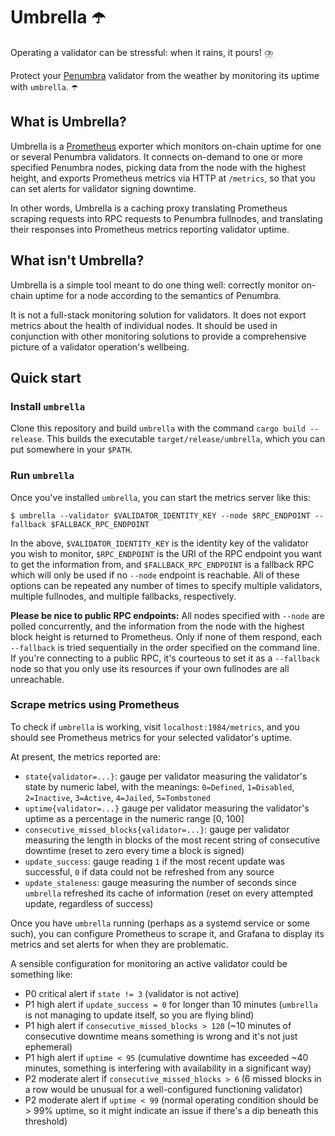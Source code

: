 # Umbrella ☂️

Operating a validator can be stressful: when it rains, it pours! ⛈️

Protect your [Penumbra](https://penumbra.zone) validator from the weather by monitoring its uptime with `umbrella`. ☂️

## What is Umbrella? 

Umbrella is a [Prometheus](https://prometheus.io/) exporter which monitors on-chain uptime for one or several Penumbra validators. It connects on-demand to one or more specified Penumbra nodes, picking data from the node with the highest height, and exports Prometheus metrics via HTTP at `/metrics`, so that you can set alerts for validator signing downtime.

In other words, Umbrella is a caching proxy translating Prometheus scraping requests into RPC requests to Penumbra fullnodes, and translating their responses into Prometheus metrics reporting validator uptime.

## What isn't Umbrella?

Umbrella is a simple tool meant to do one thing well: correctly monitor on-chain uptime for a node according to the semantics of Penumbra.

It is not a full-stack monitoring solution for validators. It does not export metrics about the health of individual nodes. It should be used in conjunction with other monitoring solutions to provide a comprehensive picture of a validator operation's wellbeing.

## Quick start

### Install `umbrella`

Clone this repository and build `umbrella` with the command `cargo build --release`. This builds the executable `target/release/umbrella`, which you can put somewhere in your `$PATH`.

### Run `umbrella`

Once you've installed `umbrella`, you can start the metrics server like this:

```shell
$ umbrella --validator $VALIDATOR_IDENTITY_KEY --node $RPC_ENDPOINT --fallback $FALLBACK_RPC_ENDPOINT
```

In the above, `$VALIDATOR_IDENTITY_KEY` is the identity key of the validator you wish to monitor, `$RPC_ENDPOINT` is the URI of the RPC endpoint you want to get the information from, and `$FALLBACK_RPC_ENDPOINT` is a fallback RPC which will only be used if no `--node` endpoint is reachable. All of these options can be repeated any number of times to specify multiple validators, multiple fullnodes, and multiple fallbacks, respectively.

**Please be nice to public RPC endpoints:** All nodes specified with `--node` are polled concurrently, and the information from the node with the highest block height is returned to Prometheus. Only if none of them respond, each `--fallback` is tried sequentially in the order specified on the command line. If you're connecting to a public RPC, it's courteous to set it as a `--fallback` node so that you only use its resources if your own fullnodes are all unreachable.

### Scrape metrics using Prometheus

To check if `umbrella` is working, visit `localhost:1984/metrics`, and you should see Prometheus metrics for your selected validator's uptime.

At present, the metrics reported are:

- `state{validator=...}`: gauge per validator measuring the validator's state by numeric label, with the meanings: `0=Defined`, `1=Disabled`, `2=Inactive`, `3=Active`, `4=Jailed`, `5=Tombstoned`
- `uptime{validator=...}` gauge per validator measuring the validator's uptime as a percentage in the numeric range [0, 100]
- `consecutive_missed_blocks{validator=...}`: gauge per validator measuring the length in blocks of the most recent string of consecutive downtime (reset to zero every time a block is signed)
- `update_success`: gauge reading `1` if the most recent update was successful, `0` if data could not be refreshed from any source
- `update_staleness`: gauge measuring the number of seconds since `umbrella` refreshed its cache of information (reset on every attempted update, regardless of success)

Once you have `umbrella` running (perhaps as a systemd service or some such), you can configure Prometheus to scrape it, and Grafana to display its metrics and set alerts for when they are problematic.

A sensible configuration for monitoring an active validator could be something like:

- P0 critical alert if `state != 3` (validator is not active)
- P1 high alert if `update_success = 0` for longer than 10 minutes (`umbrella` is not managing to update itself, so you are flying blind)
- P1 high alert if `consecutive_missed_blocks > 120` (~10 minutes of consecutive downtime means something is wrong and it's not just ephemeral)
- P1 high alert if `uptime < 95` (cumulative downtime has exceeded ~40 minutes, something is interfering with availability in a significant way)
- P2 moderate alert if `consecutive_missed_blocks > 6` (6 missed blocks in a row would be unusual for a well-configured functioning validator)
- P2 moderate alert if `uptime < 99` (normal operating condition should be > 99% uptime, so it might indicate an issue if there's a dip beneath this threshold)
